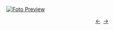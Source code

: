 [![Foto Preview](preview/project-1082.avif)](https://20essentials.github.io/project-1082)

<div align="center" style="display: flex; justify-content: center;">
  <a  href="https://github.com/20essentials/project-1081" target="_blank">&#8592;</a>
  &nbsp;&nbsp;
  <a  href="https://github.com/20essentials/project-1083" target="_blank">&#8594;</a>
</div>
